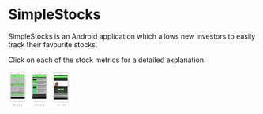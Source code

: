 # SimpleStocks

SimpleStocks is an Android application which allows new investors to easily track their favourite stocks.

Click on each of the stock metrics for a detailed explanation.

<img src="ss.png" width="128"/>
